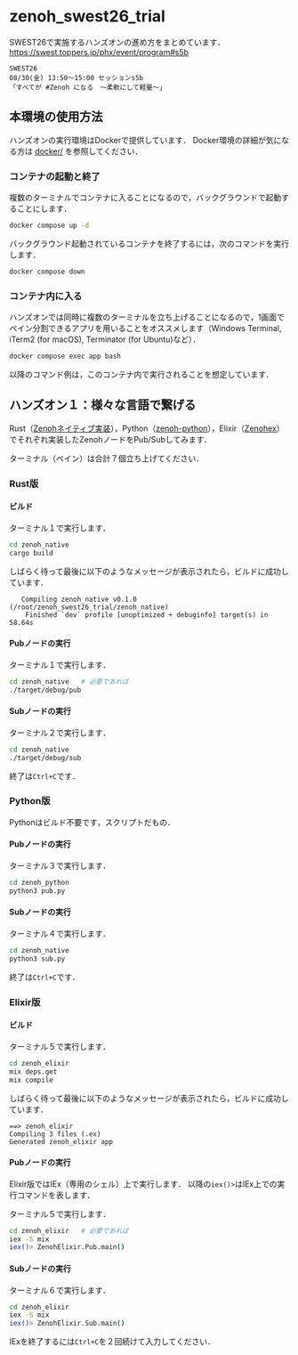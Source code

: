 # zenoh_swest26_trial

SWEST26で実施するハンズオンの進め方をまとめています．  
https://swest.toppers.jp/phx/event/program#s5b
  
```
SWEST26
08/30(金) 13:50〜15:00 セッションs5b
「すべてが #Zenoh になる　〜柔軟にして軽量〜」 
```

## 本環境の使用方法

ハンズオンの実行環境はDockerで提供しています．
Docker環境の詳細が気になる方は [docker/](/docker/) を参照してください．

### コンテナの起動と終了

複数のターミナルでコンテナに入ることになるので，バックグラウンドで起動することにします．

```bash
docker compose up -d
```

バックグラウンド起動されているコンテナを終了するには，次のコマンドを実行します．

```bash
docker compose down
```
### コンテナ内に入る

ハンズオンでは同時に複数のターミナルを立ち上げることになるので，1画面でペイン分割できるアプリを用いることをオススメします（Windows Terminal, iTerm2 (for macOS), Terminator (for Ubuntu)など）．

```bash
docker compose exec app bash
```

以降のコマンド例は，このコンテナ内で実行されることを想定しています．

## ハンズオン１：様々な言語で繋げる

Rust（[Zenohネイティブ実装](https://github.com/eclipse-zenoh/zenoh)），Python（[zenoh-python](https://github.com/eclipse-zenoh/zenoh-python)），Elixir（[Zenohex](https://github.com/biyooon-ex/zenohex)）でそれぞれ実装したZenohノードをPub/Subしてみます．

ターミナル（ペイン）は合計７個立ち上げてください．

### Rust版

#### ビルド

ターミナル１で実行します．

```bash
cd zenoh_native
cargo build
```

しばらく待って最後に以下のようなメッセージが表示されたら，ビルドに成功しています．

```
   Compiling zenoh_native v0.1.0 (/root/zenoh_swest26_trial/zenoh_native)
    Finished `dev` profile [unoptimized + debuginfo] target(s) in 58.64s
```

#### Pubノードの実行

ターミナル１で実行します．

```bash
cd zenoh_native   # 必要であれば
./target/debug/pub
```

#### Subノードの実行

ターミナル２で実行します．

```bash
cd zenoh_native
./target/debug/sub
```

終了は`Ctrl+C`です．

### Python版

Pythonはビルド不要です，スクリプトだもの．

#### Pubノードの実行

ターミナル３で実行します．

```bash
cd zenoh_python
python3 pub.py
```

#### Subノードの実行

ターミナル４で実行します．

```bash
cd zenoh_native
python3 sub.py
```

終了は`Ctrl+C`です．

### Elixir版

#### ビルド

ターミナル５で実行します．

```bash
cd zenoh_elixir
mix deps.get
mix compile
```

しばらく待って最後に以下のようなメッセージが表示されたら，ビルドに成功しています．

```
==> zenoh_elixir
Compiling 3 files (.ex)
Generated zenoh_elixir app
```

#### Pubノードの実行

Elixir版ではIEx（専用のシェル）上で実行します．
以降の`iex()>`はIEx上での実行コマンドを表します．

ターミナル５で実行します．

```bash
cd zenoh_elixir   # 必要であれば
iex -S mix
iex()> ZenohElixir.Pub.main()
```

#### Subノードの実行

ターミナル６で実行します．

```bash
cd zenoh_elixir
iex -S mix
iex()> ZenohElixir.Sub.main()
```

IExを終了するには`Ctrl+C`を２回続けて入力してください．
